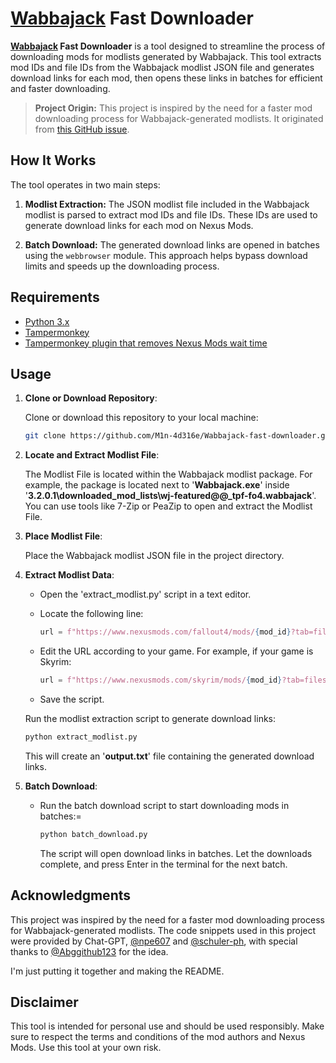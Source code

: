 # [Wabbajack](https://www.wabbajack.org) Fast Downloader

**[Wabbajack](https://www.wabbajack.org) Fast Downloader** is a tool designed to streamline the process of downloading mods for modlists generated by Wabbajack. This tool extracts mod IDs and file IDs from the Wabbajack modlist JSON file and generates download links for each mod, then opens these links in batches for efficient and faster downloading.

> **Project Origin:** This project is inspired by the need for a faster mod downloading process for Wabbajack-generated modlists. It originated from [this GitHub issue](https://github.com/parsiad/nexus-autodl/issues/17).

## How It Works

The tool operates in two main steps:

1. **Modlist Extraction:** The JSON modlist file included in the Wabbajack modlist is parsed to extract mod IDs and file IDs. These IDs are used to generate download links for each mod on Nexus Mods.

2. **Batch Download:** The generated download links are opened in batches using the `webbrowser` module. This approach helps bypass download limits and speeds up the downloading process.

## Requirements

- [Python 3.x](https://www.python.org)
- [Tampermonkey](https://www.tampermonkey.net)
- [Tampermonkey plugin that removes Nexus Mods wait time](https://greasyfork.org/en/scripts/394039-nexus-no-wait)

## Usage

1. **Clone or Download Repository**:

   Clone or download this repository to your local machine:

   ```bash
   git clone https://github.com/M1n-4d316e/Wabbajack-fast-downloader.git

   ```

2. **Locate and Extract Modlist File**:

   The Modlist File is located within the Wabbajack modlist package. For example, the package is located next to '**Wabbajack.exe**' inside '**3.2.0.1\downloaded_mod_lists\wj-featured@@\_tpf-fo4.wabbajack**'. You can use tools like 7-Zip or PeaZip to open and extract the Modlist File.

3. **Place Modlist File**:

   Place the Wabbajack modlist JSON file in the project directory.

4. **Extract Modlist Data**:

   - Open the 'extract_modlist.py' script in a text editor.
   - Locate the following line:
     ```python
     url = f"https://www.nexusmods.com/fallout4/mods/{mod_id}?tab=files&file_id={file_id}"
     ```
   - Edit the URL according to your game. For example, if your game is Skyrim:

     ```python
     url = f"https://www.nexusmods.com/skyrim/mods/{mod_id}?tab=files&file_id={file_id}"
     ```

   - Save the script.

   Run the modlist extraction script to generate download links:

   ```bash
   python extract_modlist.py
   ```

   This will create an '**output.txt**' file containing the generated download links.

5. **Batch Download**:

   - Run the batch download script to start downloading mods in batches:=
     ```bash
     python batch_download.py
     ```
     The script will open download links in batches. Let the downloads complete, and press Enter in the terminal for the next batch.

## Acknowledgments

This project was inspired by the need for a faster mod downloading process for Wabbajack-generated modlists. The code snippets used in this project were provided by Chat-GPT, [@npe607](https://github.com/npe607) and [@schuler-ph](https://github.com/schuler-ph), with special thanks to [@Abggithub123](https://github.com/Abggithub123) for the idea.

I'm just putting it together and making the README.

## Disclaimer

This tool is intended for personal use and should be used responsibly. Make sure to respect the terms and conditions of the mod authors and Nexus Mods. Use this tool at your own risk.
